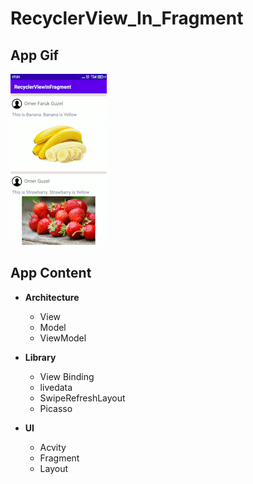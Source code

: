 # RecyclerView_In_Fragment

## App Gif
![](https://github.com/omerfarukgzl/RecyclerView_In_Fragment/blob/main/gif/Recycler-In-Fragment.gif)

## App Content


+ **Architecture** 
  
  + View
  + Model
  + ViewModel
  
+ **Library**
  
  * View Binding
  * livedata
  * SwipeRefreshLayout
  * Picasso
  
+ **UI**

  * Acvity
  * Fragment
  * Layout
  
